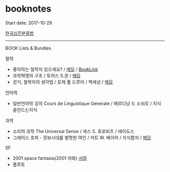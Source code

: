 # booknotes

Start date: 2017-10-29

[한국십진분류법](https://ko.wikipedia.org/wiki/%ED%95%9C%EA%B5%AD%EC%8B%AD%EC%A7%84%EB%B6%84%EB%A5%98%EB%B2%95)
<hr/>

BOOK Lists & Bundles 

철학
* 좋아하는 철학자 있으세요? / [메모](https://github.com/knlee-voice/BookNotes/blob/master/100_171029.md) / [BookLink](http://www.kyobobook.co.kr/product/detailViewKor.laf?ejkGb=KOR&mallGb=KOR&barcode=9791157524990&orderClick=LAH&Kc=) 
* 과학혁명의 구조 / 토머스 S.쿤 / [메모](https://github.com/knlee-voice/BookNotes/blob/master/100_171212.md) 
* 걷기, 철학자의 생각법 / 로제 폴 드루아 / 책세상 / [메모](https://github.com/knlee-voice/BookNotes/blob/master/100_171222.md)

언어학
* 일반언어학 강의 Cours de Linguistique Generale / 페르디낭 드 소쉬르 / 지식을만드는지식

과학
* 소리의 과학 The Universal Sense / 세스 S. 호로비츠 / 에이도스  
* 그레이스 호퍼 - 정보시대를 발명한 여인 / 커트 W. 베이어 / 지식함지 / [메모](https://github.com/knlee-voice/BookNotes/blob/master/500_180225.md)

SF
* 2001 space fantasia(2001 야화) [서점](http://www.kyobobook.co.kr/product/detailViewKor.laf?barcode=9788959192588)
* 플루토

